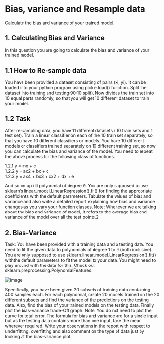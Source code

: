 # Bias, variance and Resample data
 Calculate the bias and variance of your trained model.
## 1. Calculating Bias and Variance
  In this question you are going to calculate the bias and variance of your trained model.

## 1.1 How to Re-sample data
  You have been provided a dataset consisting of pairs (xi, yi). It can be loaded into your python program using pickle.load() function. Split the dataset into training and testing(90:10 split). Now divides the train set into 10 equal parts randomly, so that you will get 10 different dataset to train your model.

## 1.2 Task
After re-sampling data, you have 11 different datasets ( 10 train sets and 1 test set). Train a linear classifier on each of the 10 train set separately, so that you have 10 different classifiers or models. You have 10 different models or classifiers trained separately on 10 different training set, so now you can calculate the bias and variance of the model. You need to repeat the above process for the following class of functions.

1.2.1 y = mx + c <br>
1.2.2 y = ax2 + bx + c <br>
1.2.3 y = ax4 + bx3 + cx2 + dx + e <br>

And so on up till polynomial of degree 9. You are only supposed to use sklearn’s linear_model.LinearRegression().fit() for finding the appropriate coefficients with the default parameters. Tabulate the values of bias and variance and also write a detailed report explaining how bias and variance changes as you vary your function classes. Note: Whenever we are talking about the bias and variance of model, it refers to the average bias and variance of the model over all the test points.2

## 2. Bias-Variance
Task: You have been provided with a training data and a testing data. You need to fit the given data to polynomials of degree 1 to 9 (both inclusive). You are only supposed to use sklearn.linear_model.LinearRegression().fit() withthe default parameters to fit the model to your data. You might need to play around with the data for 
this. Check out sklearn.preprocessing.PolynomialFeatures.

![image](https://user-images.githubusercontent.com/68587770/202894328-1677f241-06a7-4aa1-a9e6-813316f6eeb9.png)

Specifically, you have been given 20 subsets of training data containing 400 samples each. For each polynomial, create 20 models trained on the 20 different subsets and find the variance of the predictions on the testing data. Also, find the bias of your trained models on the testing data. Finally plot the bias-variance trade-Off graph. Note: You do not need to plot the curve for total error. The formula for bias and variance are for a single input but as the testing data contains more than one input, take the mean wherever required. Write your observations in the report with respect to underfitting, overfitting and also comment on the type of data just by looking at the bias-variance plot 
